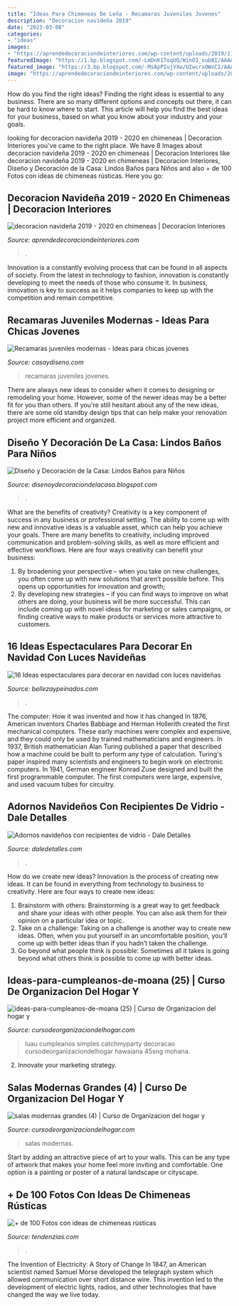 ```yaml
---
title: "Ideas Para Chimeneas De Leña - Recamaras Juveniles Jovenes"
description: "Decoracion navideña 2019"
date: "2023-03-08"
categories:
- "ideas"
images:
- "https://aprendedecoraciondeinteriores.com/wp-content/uploads/2019/11/decoracion-navidena-2019-2020-en-chimeneas.jpg"
featuredImage: "https://1.bp.blogspot.com/-LmDnK1ToqUQ/WinO1_subBI/AAAAAAAAZlY/-qO9TGm_1oMNhbyXob9U9mSo_LZ7MhiZQCLcBGAs/s1600/ideas-para-decorar-en-navidad-con-luces-de-colores11.jpg"
featured_image: "https://3.bp.blogspot.com/-MsApPIujVXw/UIwcrxOWxCI/AAAAAAAACco/oeAiIv4laK4/s1600/baño+para+niños+1.jpg"
image: "https://aprendedecoraciondeinteriores.com/wp-content/uploads/2019/11/decoracion-navidena-2019-2020-en-chimeneas.jpg"
---
```



How do you find the right ideas?
Finding the right ideas is essential to any business. There are so many different options and concepts out there, it can be hard to know where to start. This article will help you find the best ideas for your business, based on what you know about your industry and your goals.

	

		
looking for decoracion navideña 2019 - 2020 en chimeneas | Decoracion Interiores you've came to the right place. We have 8 Images about decoracion navideña 2019 - 2020 en chimeneas | Decoracion Interiores like decoracion navideña 2019 - 2020 en chimeneas | Decoracion Interiores, Diseño y Decoración de la Casa: Lindos Baños para Niños and also + de 100 Fotos con ideas de chimeneas rústicas. Here you go:
		
    
## Decoracion Navideña 2019 - 2020 En Chimeneas | Decoracion Interiores

<img loading=lazy src="https://aprendedecoraciondeinteriores.com/wp-content/uploads/2019/11/decoracion-navidena-2019-2020-en-chimeneas.jpg" onerror="this.onerror=null;this.src='https://tse3.mm.bing.net/th?id=OIP.HOu1FCRhrul0sYi82tbzWwHaJ4&amp;pid=15.1';" alt="decoracion navideña 2019 - 2020 en chimeneas | Decoracion Interiores">

_Source: aprendedecoraciondeinteriores.com_

>. 

	

Innovation is a constantly evolving process that can be found in all aspects of society. From the latest in technology to fashion, innovation is constantly developing to meet the needs of those who consume it. In business, innovation is key to success as it helps companies to keep up with the competition and remain competitive.

    
## Recamaras Juveniles Modernas - Ideas Para Chicas Jovenes

<img loading=lazy src="https://casaydiseno.com/wp-content/uploads/2019/08/recamaras-juveniles-modernas-estilo-simple.jpg" onerror="this.onerror=null;this.src='https://tse4.mm.bing.net/th?id=OIP.gZY4sqxFUirI6Ie5PkJYOwHaHO&amp;pid=15.1';" alt="Recamaras juveniles modernas - Ideas para chicas jovenes">

_Source: casaydiseno.com_

>recamaras juveniles jovenes. 

	

There are always new ideas to consider when it comes to designing or remodeling your home. However, some of the newer ideas may be a better fit for you than others. If you're still hesitant about any of the new ideas, there are some old standby design tips that can help make your renovation project more efficient and organized.

    
## Diseño Y Decoración De La Casa: Lindos Baños Para Niños

<img loading=lazy src="https://3.bp.blogspot.com/-MsApPIujVXw/UIwcrxOWxCI/AAAAAAAACco/oeAiIv4laK4/s1600/baño+para+niños+1.jpg" onerror="this.onerror=null;this.src='https://tse4.mm.bing.net/th?id=OIP.pkqFc2fhAIkh9e-Ca69RfQHaJ9&amp;pid=15.1';" alt="Diseño y Decoración de la Casa: Lindos Baños para Niños">

_Source: disenoydecoraciondelacasa.blogspot.com_

>. 

	

What are the benefits of creativity?
Creativity is a key component of success in any business or professional setting. The ability to come up with new and innovative ideas is a valuable asset, which can help you achieve your goals. There are many benefits to creativity, including improved communication and problem-solving skills, as well as more efficient and effective workflows. Here are four ways creativity can benefit your business: 
1) By broadening your perspective – when you take on new challenges, you often come up with new solutions that aren’t possible before. This opens up opportunities for innovation and growth; 
2) By developing new strategies – if you can find ways to improve on what others are doing, your business will be more successful. This can include coming up with novel ideas for marketing or sales campaigns, or finding creative ways to make products or services more attractive to customers.

    
## 16 Ideas Espectaculares Para Decorar En Navidad Con Luces Navideñas

<img loading=lazy src="https://1.bp.blogspot.com/-LmDnK1ToqUQ/WinO1_subBI/AAAAAAAAZlY/-qO9TGm_1oMNhbyXob9U9mSo_LZ7MhiZQCLcBGAs/s1600/ideas-para-decorar-en-navidad-con-luces-de-colores11.jpg" onerror="this.onerror=null;this.src='https://tse1.mm.bing.net/th?id=OIP.nlkszFpplb0m109C6WZpiwHaLD&amp;pid=15.1';" alt="16 Ideas espectaculares para decorar en navidad con luces navideñas">

_Source: bellezaypeinados.com_

>. 

	

The computer: How it was invented and how it has changed
In 1876, American inventors Charles Babbage and Herman Hollerith created the first mechanical computers. These early machines were complex and expensive, and they could only be used by trained mathematicians and engineers. In 1937, British mathematician Alan Turing published a paper that described how a machine could be built to perform any type of calculation. Turing's paper inspired many scientists and engineers to begin work on electronic computers. In 1941, German engineer Konrad Zuse designed and built the first programmable computer. The first computers were large, expensive, and used vacuum tubes for circuitry.

    
## Adornos Navideños Con Recipientes De Vidrio - Dale Detalles

<img loading=lazy src="https://www.daledetalles.com/wp-content/uploads/2016/09/decoracion-navideña-con-cristal7.jpg" onerror="this.onerror=null;this.src='https://tse4.mm.bing.net/th?id=OIP.bUAWx26RqYnH7YwQGPd_8gHaLH&amp;pid=15.1';" alt="Adornos navideños con recipientes de vidrio - Dale Detalles">

_Source: daledetalles.com_

>. 

	

How do we create new ideas?
Innovation is the process of creating new ideas. It can be found in everything from technology to business to creativity. Here are four ways to create new ideas:

1. Brainstorm with others: Brainstorming is a great way to get feedback and share your ideas with other people. You can also ask them for their opinion on a particular idea or topic.
2. Take on a challenge: Taking on a challenge is another way to create new ideas. Often, when you put yourself in an uncomfortable position, you’ll come up with better ideas than if you hadn’t taken the challenge.
3. Go beyond what people think is possible: Sometimes all it takes is going beyond what others think is possible to come up with better ideas.

    
## Ideas-para-cumpleanos-de-moana (25) | Curso De Organizacion Del Hogar Y

<img loading=lazy src="https://cursodeorganizaciondelhogar.com/wp-content/uploads/2017/07/ideas-para-cumpleanos-de-moana-25.jpg" onerror="this.onerror=null;this.src='https://tse4.mm.bing.net/th?id=OIP.viUZdlry-3xHJeQaiMCpyAHaJ3&amp;pid=15.1';" alt="ideas-para-cumpleanos-de-moana (25) | Curso de Organizacion del hogar y">

_Source: cursodeorganizaciondelhogar.com_

>luau cumpleanos simples catchmyparty decoracao cursodeorganizaciondelhogar hawaiana 45sng mohana. 

	

2. Innovate your marketing strategy.

    
## Salas Modernas Grandes (4) | Curso De Organizacion Del Hogar Y

<img loading=lazy src="https://cursodeorganizaciondelhogar.com/wp-content/uploads/2018/01/salas-modernas-grandes-4.jpg" onerror="this.onerror=null;this.src='https://tse2.mm.bing.net/th?id=OIP.hk-jeQmkYOaXvBPg-bJkfQHaHa&amp;pid=15.1';" alt="salas modernas grandes (4) | Curso de Organizacion del hogar y">

_Source: cursodeorganizaciondelhogar.com_

>salas modernas. 

	

Start by adding an attractive piece of art to your walls. This can be any type of artwork that makes your home feel more inviting and comfortable. One option is a painting or poster of a natural landscape or cityscape.

    
## + De 100 Fotos Con Ideas De Chimeneas Rústicas

<img loading=lazy src="http://tendenzias.com/wp-content/uploads/2016/05/chimeneas-rusticas-4-600x436.jpg" onerror="this.onerror=null;this.src='https://tse3.mm.bing.net/th?id=OIP.uOBxWt8nNDrzHl3O5ElltgHaFY&amp;pid=15.1';" alt="+ de 100 Fotos con ideas de chimeneas rústicas">

_Source: tendenzias.com_

>. 

	

The Invention of Electricity: A Story of Change
In 1847, an American scientist named Samuel Morse developed the telegraph system which allowed communication over short distance wire. This invention led to the development of electric lights, radios, and other technologies that have changed the way we live today.

